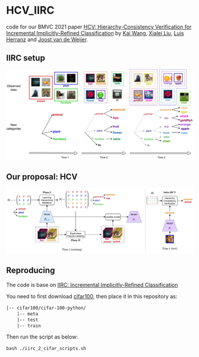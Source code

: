 # HCV_IIRC
 code for our BMVC 2021 paper [HCV: Hierarchy-Consistency Verification for Incremental Implicitly-Refined Classification](https://arxiv.org/abs/2110.11148) by [Kai Wang](https://wangkai930418.github.io/), [Xialei Liu](https://xialeiliu.github.io/), [Luis Herranz](http://www.lherranz.org/) and [Joost van de Weijer](http://www.cvc.uab.es/LAMP/joost/).

## IIRC setup
![Framework](./iirc_setup.jpg)

## Our proposal: HCV 
![Framework](./hcv_modify.jpg)

## Reproducing

The code is base on [IIRC: Incremental Implicitly-Refined Classification](https://github.com/chandar-lab/IIRC)

You need to first download [cifar100](https://www.cs.toronto.edu/~kriz/cifar.html), then place it in this repository as:

```
|-- cifar100/cifar-100-python/
    |-- meta
    |-- test
    |-- train
```

Then run the script as below:

```
bash ./iirc_2_cifar_scripts.sh
```